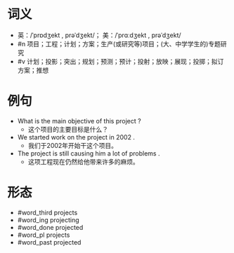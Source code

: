 # 词义
- 英：/ˈprɒdʒekt , prəˈdʒekt/； 美：/ˈprɑːdʒekt , prəˈdʒekt/
- #n 项目；工程；计划；方案；生产(或研究等)项目；(大、中学学生的)专题研究
- #v 计划；投影；突出；规划；预测；预计；投射；放映；展现；投掷；拟订方案；推想
# 例句
- What is the main objective of this project ?
	- 这个项目的主要目标是什么？
- We started work on the project in 2002 .
	- 我们于2002年开始干这个项目。
- The project is still causing him a lot of problems .
	- 这项工程现在仍然给他带来许多的麻烦。
# 形态
- #word_third projects
- #word_ing projecting
- #word_done projected
- #word_pl projects
- #word_past projected
